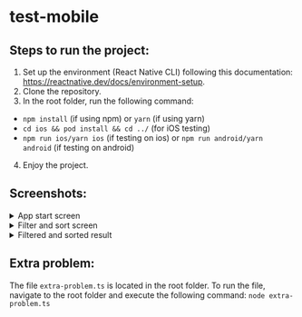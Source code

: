 # test-mobile

## Steps to run the project:
1) Set up the environment (React Native CLI) following this documentation: https://reactnative.dev/docs/environment-setup.
2) Clone the repository.
3) In the root folder, run the following command:
- `npm install` (if using npm) or `yarn` (if using yarn)
- `cd ios && pod install && cd ../` (for iOS testing)
- `npm run ios/yarn ios` (if testing on ios) or `npm run android/yarn android` (if testing on android)
4) Enjoy the project.

## Screenshots:
<details>
<summary>App start screen</summary>
  <img src="https://github.com/adenyx/test-mobile/assets/59793388/df53bc0f-518b-46bd-8a8d-d260204b4253" />
</details>
<details>
<summary>Filter and sort screen</summary>
  <img src="https://github.com/adenyx/test-mobile/assets/59793388/6a7a1307-d81f-4dd3-8d03-6b4d2f62936b" />
</details>
<details>
<summary>Filtered and sorted result</summary>
  <img src="https://github.com/adenyx/test-mobile/assets/59793388/7113a5a2-773f-4741-bd55-0135b7cfc27f" />
</details>

## Extra problem:
The file `extra-problem.ts` is located in the root folder. To run the file, navigate to the root folder and execute the following command:
`node extra-problem.ts`
